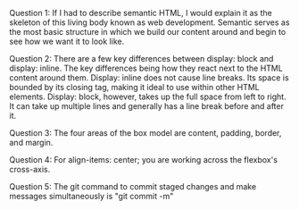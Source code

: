 Question 1: If I had to describe semantic HTML, I would explain it as the skeleton of this living body known as web development. Semantic serves as the most basic structure in which we build our content around and begin to see how we want it to look like.

Question 2: There are a few key differences between display: block and display: inline. The key differences being how they react next to the HTML content around them. Display: inline does not cause line breaks. Its space is bounded by its closing tag, making it ideal to use within other HTML elements. Display: block, however, takes up the full space from left to right. It can take up multiple lines and generally has a line break before and after it.

Question 3: The four areas of the box model are content, padding, border, and margin.

Question 4: For align-items: center; you are working across the flexbox's cross-axis.

Question 5: The git command to commit staged changes and make messages simultaneously is "git commit -m"